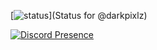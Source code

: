 [![status](https://badge.stateful.com/darkpixlz/status.svg)](Status for @darkpixlz)

[![Discord Presence](https://lanyard.cnrad.dev/api/449950252397494274)](https://discord.com/users/449950252397494274)
